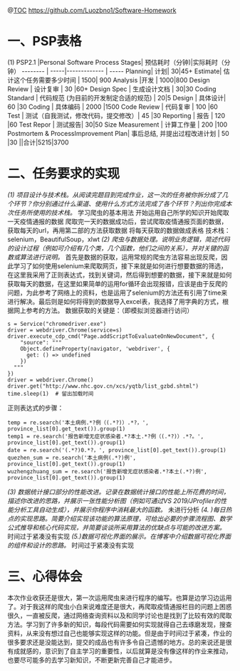 ﻿@[TOC](2022软工K班个人编程任务)
<https://github.com/Luozbno1/Software-Homework>
# 一、PSP表格

(1)
PSP2.1   |Personal Software Process Stages| 预估耗时（分钟)|实际耗时（分钟）
-------- | -----|------------- | -----
Planning| 计划| 30|45+
Estimate|  估计这个任务需要多少时间 | 1500| 900
Analysis   |开发 | 1000|800
Design Review  | 设计复审 | 30 |60+
 Design Spec  | 生成设计文档 | 30|30
Coding Standard  | 代码规范 (为目前的开发制定合适的规范) | 20|5
Design   | 具体设计| 60 |30
 Coding  | 具体编码 | 2000 |1500
 Code Review  | 代码复审 | 100 |60
Test  | 测试（自我测试，修改代码，提交修改）| 45 |30
Reporting   | 报告 | 120 |60
Test Repor   | 测试报告|  30|50
Size Measurement   | 计算工作量 | 200 |100
 Postmortem & ProcessImprovement Plan| 事后总结, 并提出过程改进计划 | 50 |30
 ||合计|5215|3700



# 二、任务要求的实现


*(1) 项目设计与技术栈。从阅读完题目到完成作业，这一次的任务被你拆分成了几个环节？你分别通过什么渠道、使用什么方式方法完成了各个环节？列出你完成本次任务所使用的技术栈。*
学习爬虫的基本用法
开始运用自己所学的知识开始爬取一天疫情通报的数据
爬取完一天的数据成功后，尝试爬取疫情通报页面的数据，获取每天的url，再用第二部的方法获取数据
将每天获取的数据做成表格
技术栈：
selenium，BeautifulSoup，xlwt
*(2) 爬虫与数据处理。说明业务逻辑，简述代码的设计过程（例如可介绍有几个类，几个函数，他们之间的关系），并对关键的函数或算法进行说明。*
首先是数据的获取，运用常规的爬虫方法容易出现反爬，因此学习了如何使用selenium来爬取网页，接下来就是如何进行想要数据的筛选，在这里我采用了正则表达式，找到关键词，然后得到想要的数据，接下来就是如何获取每天的数据，在这里如果简单的运用for循环会出现报错，应该是由于反爬的问题，为此参考了网络上的资料，也是运用了selenium的方法还有引用了time来进行解决。最后则是如何将得到的数据导入excel表，我选择了用字典的方式，根据网上参考的方法。
数据获取的关键是：（即模拟浏览器进行访问）
```
s = Service("chromedriver.exe")
driver = webdriver.Chrome(service=s)
driver.execute_cdp_cmd("Page.addScriptToEvaluateOnNewDocument", {
    "source": """
    Object.defineProperty(navigator, 'webdriver', {
      get: () => undefined
    })
  """
})
driver = webdriver.Chrome()
driver.get("http://www.nhc.gov.cn/xcs/yqtb/list_gzbd.shtml")
time.sleep(1)  # 留出加载时间
```
正则表达式的步骤：
```
temp = re.search('本土病例.*?例（(.*?)）.*?，', province_list[0].get_text()).group(1)
temp1 = re.search('报告新增无症状感染者.*?本土.*?例（(.*?)）.*?。', province_list[0].get_text()).group(1)
date = re.search('(.*?)0.*?，', province_list[0].get_text()).group(1)
quezhen_sum = re.search('本土病例(.*?)例', province_list[0].get_text()).group(1)
wuzhengzhuang_sum = re.search('报告新增无症状感染者.*?本土(.*?)例', province_list[0].get_text()).group(1)
```
*(3) 数据统计接口部分的性能改进。记录在数据统计接口的性能上所花费的时间，描述你改进的思路，并展示一张性能分析图（例如可通过VS 2019/JProfiler的性能分析工具自动生成），并展示你程序中消耗最大的函数。*
未进行分析
*(4. )每日热点的实现思路。简要介绍实现该功能的算法原理，可给出必要的步骤流程图、数学公式推导和核心代码实现，并简要谈谈所采用算法的优缺点与可能的改进方案。*
时间过于紧凑没有实现
*(5.)数据可视化界面的展示。在博客中介绍数据可视化界面的组件和设计的思路。*
时间过于紧凑没有实现


# 三、心得体会
本次作业收获还是很大，第一次运用爬虫来进行程序的编写。也算是边学习边运用了。对于我这样的爬虫小白来说难度还是很大，再爬取疫情通报栏目的问题上困惑很久，一直被反爬，通过网络查询资料以及和同学讨论也是找到了比较有效的爬取方法。学习到了许多新的知识，每段代码需要如何实现就得自己去琢磨发现，搜查资料，从来没有想过自己也能够实现这样的功能。但是由于时间过于紧凑，作业的很多要求还是没能达到，提交的成品也有许多令自己遗憾的地方。总的来说还是很有成就感的，意识到了自主学习的重要性，以后就算是没有像这样的作业来推动，也要尽可能多的去学习新知识，不断更新完善自己才能进步。

